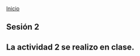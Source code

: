 <!-- No borrar o modificar -->
[Inicio](./index.md)

## Sesión 2


## La actividad 2 se realizo en clase.






